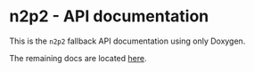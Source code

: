 n2p2 - API documentation
========================

This is the `n2p2` fallback API documentation using only Doxygen.

The remaining docs are located [here](../index.html).
